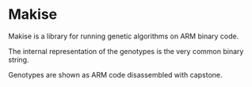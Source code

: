 # Makise

Makise is a library for running genetic algorithms on ARM binary code.

The internal representation of the genotypes is the very common binary string.

Genotypes are shown as ARM code disassembled with capstone.

